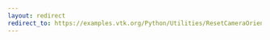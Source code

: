 ```yaml
---
layout: redirect
redirect_to: https://examples.vtk.org/Python/Utilities/ResetCameraOrientation/
---
```

